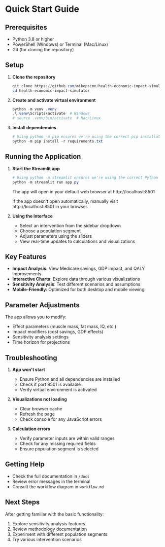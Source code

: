 # Quick Start Guide

## Prerequisites

- Python 3.8 or higher
- PowerShell (Windows) or Terminal (Mac/Linux)
- Git (for cloning the repository)

## Setup

1. **Clone the repository**
   ```powershell
   git clone https://github.com/mikepsinn/health-economic-impact-simulator
   cd health-economic-impact-simulator
   ```

2. **Create and activate virtual environment**
   ```powershell
   python -m venv .venv
   .\.venv\Scripts\activate  # Windows
   # source .venv/bin/activate  # Mac/Linux
   ```

3. **Install dependencies**
   ```powershell
   # Using python -m pip ensures we're using the correct pip installation
   python -m pip install -r requirements.txt
   ```

## Running the Application

1. **Start the Streamlit app**
   ```powershell
   # Using python -m streamlit ensures we're using the correct Python environment
   python -m streamlit run app.py
   ```
   The app will open in your default web browser at http://localhost:8501

   If the app doesn't open automatically, manually visit http://localhost:8501 in your browser.

2. **Using the Interface**
   - Select an intervention from the sidebar dropdown
   - Choose a population segment
   - Adjust parameters using the sliders
   - View real-time updates to calculations and visualizations

## Key Features

- **Impact Analysis**: View Medicare savings, GDP impact, and QALY improvements
- **Interactive Charts**: Explore data through various visualizations
- **Sensitivity Analysis**: Test different scenarios and assumptions
- **Mobile-Friendly**: Optimized for both desktop and mobile viewing

## Parameter Adjustments

The app allows you to modify:
- Effect parameters (muscle mass, fat mass, IQ, etc.)
- Impact modifiers (cost savings, GDP effects)
- Sensitivity analysis settings
- Time horizon for projections

## Troubleshooting

1. **App won't start**
   - Ensure Python and all dependencies are installed
   - Check if port 8501 is available
   - Verify virtual environment is activated

2. **Visualizations not loading**
   - Clear browser cache
   - Refresh the page
   - Check console for any JavaScript errors

3. **Calculation errors**
   - Verify parameter inputs are within valid ranges
   - Check for any missing required fields
   - Ensure population segment is selected

## Getting Help

- Check the full documentation in `/docs`
- Review error messages in the terminal
- Consult the workflow diagram in `workflow.md`

## Next Steps

After getting familiar with the basic functionality:
1. Explore sensitivity analysis features
2. Review methodology documentation
3. Experiment with different population segments
4. Try various intervention scenarios 